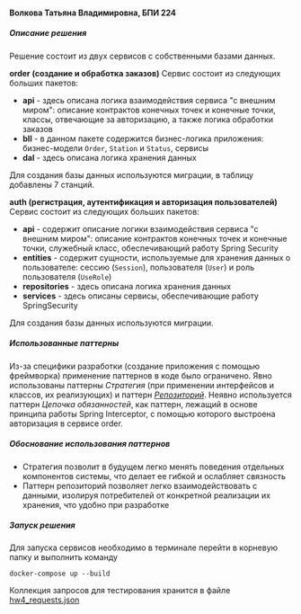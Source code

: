 #### Волкова Татьяна Владимировна, БПИ 224

##### Описание решения
Решение состоит из двух сервисов с собственными базами данных.

**order (создание и обработка заказов)**
Сервис состоит из следующих больших пакетов:
- **api** -  здесь описана логика взаимодействия сервиса "с внешним миром": описание контрактов конечных точек и конечные точки, классы, отвечающие за авторизацию, а также логика обработки заказов 
- **bll** - в данном пакете содержится бизнес-логика приложения: бизнес-модели `Order`, `Station` и `Status`, сервисы 
- **dal** - здесь описана логика хранения данных 

Для создания базы данных используются миграции, в таблицу добавлены 7 станций.

**auth (регистрация, аутентификация и авторизация пользователей)**
Сервис состоит из следующих больших пакетов:
- **api** - содержит описание логики взаимодействия сервиса "с внешним миром": описание контрактов конечных точек и конечные точки, служебный класс, обеспечивающий работу Spring Security
- **entities** - содержит сущности, используемые для хранения данных о пользователе: сессию (`Session`), пользователя (`User`) и роль пользователя (`UseRole`)
- **repositories** - здесь описана логика хранения данных
- **services** - здесь описаны сервисы, обеспечивающие работу SpringSecurity

Для создания базы данных используются миграции.
##### Использованные паттерны
Из-за специфики разработки (создание приложения с помощью фреймворка) применение паттернов в коде было ограничено. Явно использованы паттерны *Стратегия* (при применении интерфейсов и классов, их реализующих) и паттерн [*Репозиторий*](https://deviq.com/design-patterns/repository-pattern). Неявно используется паттерн *Цепочка обязанностей*, как паттерн, лежащий в основе принципа работы Spring Interceptor, с помощью которого выстроена авторизация в сервисе order.
##### Обоснование использования паттернов
- Стратегия позволит в будущем легко менять поведения отдельных компонентов системы, что делает ее гибкой и ослабляет связность
- Паттерн репозиторий позволяет легко взаимодействовать с данными, изолируя потребителей от конкретной реализации их хранения, что удобно при разработке
##### Запуск решения
Для запуска сервисов необходимо в терминале перейти в корневую папку и выполнить команду
```shell
docker-compose up --build
```

Коллекция запросов для тестирования хранится в файле [hw4_requests.json](hw4_requests.json)